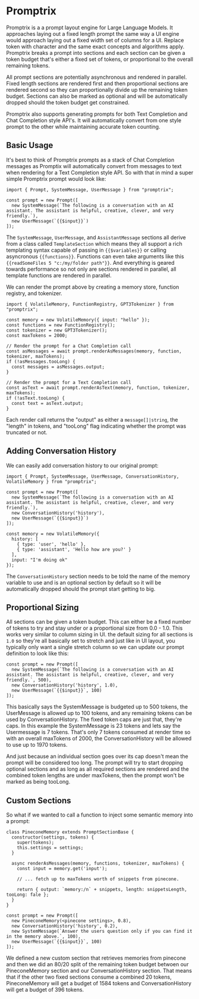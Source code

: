 # Promptrix
Promptrix is a a prompt layout engine for Large Language Models. It approaches laying out a fixed length prompt the same way a UI engine would approach laying out a fixed width set of columns for a UI. Replace token with character and the same exact concepts and algorithms apply. Promptrix breaks a prompt into sections and each section can be given a token budget that's either a fixed set of tokens, or proportional to the overall remaining tokens.

All prompt sections are potentially asynchronous and rendered in parallel. Fixed length sections are rendered first and then proportional sections are rendered second so they can proportionally divide up the remaining token budget. Sections can also be marked as optional and will be automatically dropped should the token budget get constrained.

Promptrix also supports generating prompts for both Text Completion and Chat Completion style API's. It will automatically convert from one style prompt to the other while maintaining accurate token counting.

## Basic Usage
It's best to think of Promptrix prompts as a stack of Chat Completion messages as Promptix will automatically convert from messages to text when rendering for a Text Completion style API. So with that in mind a super simple Promptrix prompt would look like:

```JS
import { Prompt, SystemMessage, UserMessage } from "promptrix";

const prompt = new Prompt([
  new SystemMessage(`The following is a conversation with an AI assistant. The assistant is helpful, creative, clever, and very friendly.`),
  new UserMessage(`{{$input}}`)
]);
```

The `SystemMessage`, `UserMessage`, and `AssistantMessage` sections all derive from a class called `TemplateSection` which means they all support a rich templating syntax capable of passing in `{{$variables}}` or calling asyncronous `{{functions}}`. Functions can even take arguments like this `{{readSomeFiles 5 "c:/my/folder path"}}`. And everything is geared towards performance so not only are sections rendered in parallel, all template functions are rendered in parallel.

We can render the prompt above by creating a memory store, function registry, and tokenizer.

```JS
import { VolatileMemory, FunctionRegistry, GPT3Tokenizer } from "promptrix";

const memory = new VolatileMemory({ input: "hello" });
const functions = new FunctionRegistry();
const tokenizer = new GPT3Tokenizer();
const maxTokens = 2000;

// Render the prompt for a Chat Completion call
const asMessages = await prompt.renderAsMessages(memory, function, tokenizer, maxTokens);
if (!asMessages.tooLong) {
  const messages = asMessages.output;
}

// Render the prompt for a Text Completion call
const asText = await prompt.renderAsText(memory, function, tokenizer, maxTokens);
if (!asText.tooLong) {
  const text = asText.output;
}
```

Each render call returns the "output" as either a `message[]|string`, the "length" in tokens, and "tooLong" flag indicating whether the prompt was truncated or not.

## Adding Conversation History
We can easily add conversation history to our original prompt:

```JS
import { Prompt, SystemMessage, UserMessage, ConversationHistory, VolatileMemory } from "promptrix";

const prompt = new Prompt([
  new SystemMessage(`The following is a conversation with an AI assistant. The assistant is helpful, creative, clever, and very friendly.`),
  new ConversationHistory('history'),
  new UserMessage(`{{$input}}`)
]);

const memory = new VolatileMemory({
  history: [
    { type: 'user', 'hello' },
    { type: 'assistant', 'Hello how are you?' }
  ],
  input: "I'm doing ok" 
});

```

The `ConversationHistory` section needs to be told the name of the memory variable to use and is an optional section by default so it will be automatically dropped should the prompt start getting to big.

## Proportional Sizing
All sections can be given a token budget. This can either be a fixed number of tokens to try and stay under or a proportional size from 0.0 - 1.0. This works very similar to column sizing in UI. the default sizing for all sections is `1.0` so they're all basically set to stretch and just like in UI layout, you typically only want a single stretch column so we can update our prompt definition to look like this:

```JS
const prompt = new Prompt([
  new SystemMessage(`The following is a conversation with an AI assistant. The assistant is helpful, creative, clever, and very friendly.`, 500),
  new ConversationHistory('history', 1.0),
  new UserMessage(`{{$input}}`, 100)
]);
```

This basically says the SystemMessage is budgeted up to 500 tokens, the UserMessage is allowed up to 100 tokens, and any remaining tokens can be used by ConversationHistory. The fixed token caps are just that, they're caps. In this example the SystemMessage is 23 tokens and lets say the Usermessage is 7 tokens. That's only 7 tokens consumed at render time so with an overall maxTokens of 2000, the ConversationHistory will be allowed to use up to 1970 tokens.

And just because an individual section goes over its cap doesn't mean the prompt will be considered too long. The prompt will try to start dropping optional sections and as long as all required sections are rendered and the combined token lengths are under maxTokens, then the prompt won't be marked as being tooLong.

## Custom Sections
So what if we wanted to call a function to inject some semantic memory into a prompt:

```JS
class PineconeMemory extends PromptSectionBase {
  constructor(settings, tokens) {
    super(tokens);
    this.settings = settings;
  }
  
  async renderAsMessages(memory, functions, tokenizer, maxTokens) {
    const input = memory.get('input');
    
    // ... fetch up to maxTokens worth of snippets from pinecone.
    
    return { output: `memory:/n` + snippets, length: snippetsLength, tooLong: fale };
  }
}

const prompt = new Prompt([
  new PineconeMemory(<pinecone settings>, 0.8),
  new ConversationHistory('history', 0.2),
  new SystemMessage(`Answer the users question only if you can find it in the memory above.`, 100),
  new UserMessage(`{{$input}}`, 100)
]);
```

We defined a new custom section that retrieves memories from pinecone and then we did an 80/20 split of the remaining token budget betwoen our PineconeMemory section and our ConversationHistory section. That means that if the other two fixed sections consume a combined 20 tokens, PineconeMemory will get a budget of 1584 tokens and ConversationHistory will get a budget of 396 tokens. 
